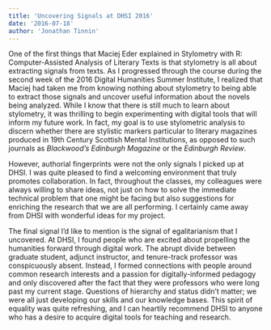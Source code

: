 ```yaml
---
title: 'Uncovering Signals at DHSI 2016'
date: '2016-07-18'
author: 'Jonathan Tinnin'
---
```

One of the first things that Maciej Eder explained in Stylometry with R: Computer-Assisted Analysis of Literary Texts is that stylometry is all about extracting signals from texts. As I progressed through the course during the second week of the 2016 Digital Humanities Summer Institute, I realized that Maciej had taken me from knowing nothing about stylometry to being able to extract those signals and uncover useful information about the novels being analyzed. While I know that there is still much to learn about stylometry, it was thrilling to begin experimenting with digital tools that will inform my future work. In fact, my goal is to use stylometric analysis to discern whether there are stylistic markers particular to literary magazines produced in 19th Century Scottish Mental Institutions, as opposed to such journals as *Blackwood’s Edinburgh Magazine* or the *Edinburgh Review*.

However, authorial fingerprints were not the only signals I picked up at DHSI. I was quite pleased to find a welcoming environment that truly promotes collaboration. In fact, throughout the classes, my colleagues were always willing to share ideas, not just on how to solve the immediate technical problem that one might be facing but also suggestions for enriching the research that we are all performing. I certainly came away from DHSI with wonderful ideas for my project.

The final signal I’d like to mention is the signal of egalitarianism that I uncovered. At DHSI, I found people who are excited about propelling the humanities forward through digital work. The abrupt divide between graduate student, adjunct instructor, and tenure-track professor was conspicuously absent. Instead, I formed connections with people around common research interests and a passion for digitally-informed pedagogy and only discovered after the fact that they were professors who were long past my current stage. Questions of hierarchy and status didn’t matter; we were all just developing our skills and our knowledge bases. This spirit of equality was quite refreshing, and I can heartily recommend DHSI to anyone who has a desire to acquire digital tools for teaching and research.